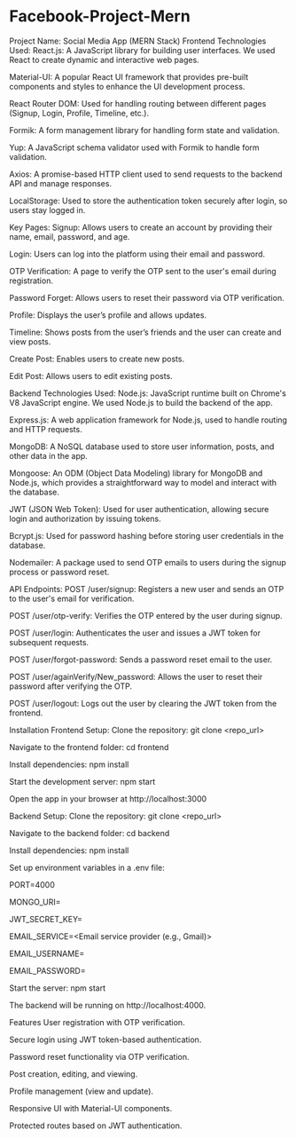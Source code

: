 # Facebook-Project-Mern
Project Name: Social Media App (MERN Stack)
Frontend
Technologies Used:
React.js: A JavaScript library for building user interfaces. We used React to create dynamic and interactive web pages.

Material-UI: A popular React UI framework that provides pre-built components and styles to enhance the UI development process.

React Router DOM: Used for handling routing between different pages (Signup, Login, Profile, Timeline, etc.).

Formik: A form management library for handling form state and validation.

Yup: A JavaScript schema validator used with Formik to handle form validation.

Axios: A promise-based HTTP client used to send requests to the backend API and manage responses.

LocalStorage: Used to store the authentication token securely after login, so users stay logged in.

Key Pages:
Signup: Allows users to create an account by providing their name, email, password, and age.

Login: Users can log into the platform using their email and password.

OTP Verification: A page to verify the OTP sent to the user's email during registration.

Password Forget: Allows users to reset their password via OTP verification.

Profile: Displays the user’s profile and allows updates.

Timeline: Shows posts from the user’s friends and the user can create and view posts.

Create Post: Enables users to create new posts.

Edit Post: Allows users to edit existing posts.

Backend
Technologies Used:
Node.js: JavaScript runtime built on Chrome's V8 JavaScript engine. We used Node.js to build the backend of the app.

Express.js: A web application framework for Node.js, used to handle routing and HTTP requests.

MongoDB: A NoSQL database used to store user information, posts, and other data in the app.

Mongoose: An ODM (Object Data Modeling) library for MongoDB and Node.js, which provides a straightforward way to model and interact with the database.

JWT (JSON Web Token): Used for user authentication, allowing secure login and authorization by issuing tokens.

Bcrypt.js: Used for password hashing before storing user credentials in the database.

Nodemailer: A package used to send OTP emails to users during the signup process or password reset.

API Endpoints:
POST /user/signup: Registers a new user and sends an OTP to the user's email for verification.

POST /user/otp-verify: Verifies the OTP entered by the user during signup.

POST /user/login: Authenticates the user and issues a JWT token for subsequent requests.

POST /user/forgot-password: Sends a password reset email to the user.

POST /user/againVerify/New_password: Allows the user to reset their password after verifying the OTP.

POST /user/logout: Logs out the user by clearing the JWT token from the frontend.

Installation
Frontend Setup:
Clone the repository: git clone <repo_url>

Navigate to the frontend folder: cd frontend

Install dependencies: npm install

Start the development server: npm start

Open the app in your browser at http://localhost:3000

Backend Setup:
Clone the repository: git clone <repo_url>

Navigate to the backend folder: cd backend

Install dependencies: npm install

Set up environment variables in a .env file:

PORT=4000

MONGO_URI=<Your MongoDB URI>

JWT_SECRET_KEY=<Your JWT Secret Key>

EMAIL_SERVICE=<Email service provider (e.g., Gmail)>

EMAIL_USERNAME=<Your email username>

EMAIL_PASSWORD=<Your email password>

Start the server: npm start

The backend will be running on http://localhost:4000.

Features
User registration with OTP verification.

Secure login using JWT token-based authentication.

Password reset functionality via OTP verification.

Post creation, editing, and viewing.

Profile management (view and update).

Responsive UI with Material-UI components.

Protected routes based on JWT authentication.


